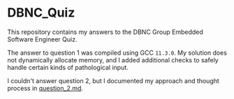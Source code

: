 # DBNC_Quiz

This repository contains my answers to the DBNC Group Embedded Software Engineer Quiz.

The answer to question 1 was compiled using GCC `11.3.0`. My solution does not dynamically allocate memory, and I added additional checks to safely handle certain kinds of pathological input.

I couldn't answer question 2, but I documented my approach and thought process in [question_2.md](question_2.md).

